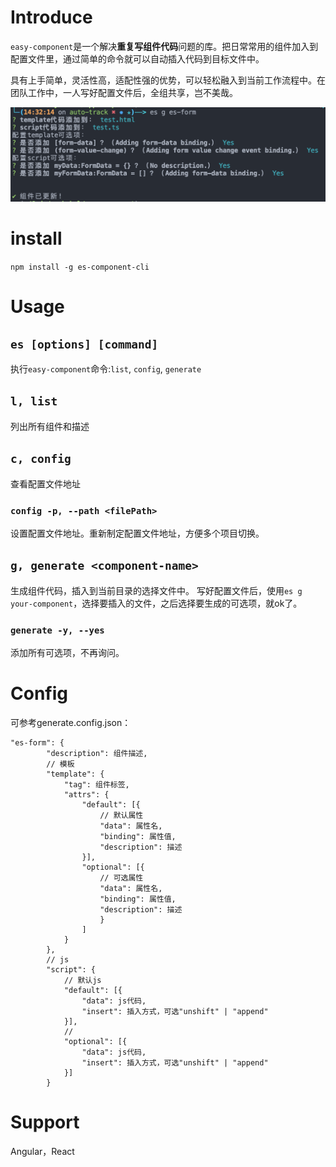 # Introduce
`easy-component`是一个解决<b>重复写组件代码</b>问题的库。把日常常用的组件加入到配置文件里，通过简单的命令就可以自动插入代码到目标文件中。

具有上手简单，灵活性高，适配性强的优势，可以轻松融入到当前工作流程中。在团队工作中，一人写好配置文件后，全组共享，岂不美哉。

![示例](https://github.com/greatbear412/easy-component/blob/master/example/Snipaste_2022-04-08_14-36-16.png)

# install
`npm install -g es-component-cli`
# Usage
## `es [options] [command]`
执行`easy-component`命令:`list`, `config`, `generate`
## `l, list`
列出所有组件和描述

## `c, config`
查看配置文件地址
### `config -p, --path <filePath>`
设置配置文件地址。重新制定配置文件地址，方便多个项目切换。

## `g, generate <component-name>`
生成组件代码，插入到当前目录的选择文件中。
写好配置文件后，使用`es g your-component`，选择要插入的文件，之后选择要生成的可选项，就ok了。
### `generate -y, --yes`
添加所有可选项，不再询问。

# Config
可参考generate.config.json：
```
"es-form": {
        "description": 组件描述,
        // 模板
        "template": {
            "tag": 组件标签,
            "attrs": {
                "default": [{
                    // 默认属性
                    "data": 属性名,
                    "binding": 属性值,
                    "description": 描述
                }],
                "optional": [{
                    // 可选属性
                    "data": 属性名,
                    "binding": 属性值,
                    "description": 描述
                    }
                ]
            }
        },
        // js
        "script": {
            // 默认js
            "default": [{
                "data": js代码,
                "insert": 插入方式，可选"unshift" | "append"
            }],
            // 
            "optional": [{
                "data": js代码,
                "insert": 插入方式，可选"unshift" | "append"
            }]
        }
```
# Support
Angular，React